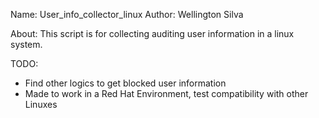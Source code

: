 

Name: User_info_collector_linux   Author: Wellington Silva


About:
  This script is for collecting auditing user information in a linux system.


TODO:
  - Find other logics to get blocked user information
  - Made to work in a Red Hat Environment, test compatibility with other Linuxes
